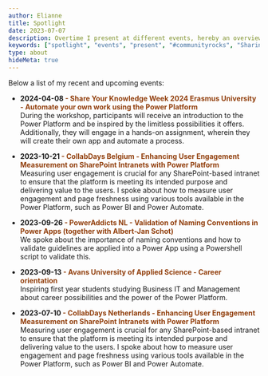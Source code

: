 ```yaml
---
author: Elianne
title: Spotlight
date: 2023-07-07
description: Overtime I present at different events, hereby an overview of my past and future agenda
keywords: ["spotlight", "events", "present", "#communityrocks", "Sharing knowledge"]
type: about
hideMeta: true
---
```



Below a list of my recent and upcoming events:
* **2024-04-08 <span style="color: #92400e;">- Share Your Knowledge Week 2024 Erasmus University - Automate your own work using the Power Platform**</span></br>
During the workshop, participants will receive an introduction to the Power Platform and be inspired by the limitless possibilities it offers. Additionally, they will engage in a hands-on assignment, wherein they will create their own app and automate a process.

* **2023-10-21 <span style="color: #92400e;">- CollabDays Belgium - Enhancing User Engagement Measurement on SharePoint Intranets with Power Platform**</span></br>
Measuring user engagement is crucial for any SharePoint-based intranet to ensure that the platform is meeting its intended purpose and delivering value to the users. I spoke about how to measure user engagement and page freshness using various tools available in the Power Platform, such as Power BI and Power Automate.

* **2023-09-26  <span style="color: #92400e;">- PowerAddicts NL - Validation of Naming Conventions in Power Apps (together with Albert-Jan Schot)**</span></br>
We spoke about the importance of naming conventions and how to validate guidelines are applied into a Power App using a Powershell script to validate this.

* **2023-09-13 <span style="color: #92400e;">- Avans University of Applied Science - Career orientation**</span></br>
Inspiring first year students studying Business IT and Management about career possibilities and the power of the Power Platform.

* **2023-07-10 <span style="color: #92400e;">- CollabDays Netherlands - Enhancing User Engagement Measurement on SharePoint Intranets with Power Platform**</span></br>
Measuring user engagement is crucial for any SharePoint-based intranet to ensure that the platform is meeting its intended purpose and delivering value to the users. I spoke about how to measure user engagement and page freshness using various tools available in the Power Platform, such as Power BI and Power Automate.